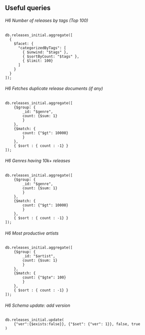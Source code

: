 ## Useful queries


###### H6 Number of releases by tags (Top 100) 

```
db.releases_initial.aggregate([
  {
    $facet: {
      "categorizedByTags": [
        { $unwind: "$tags" },
        { $sortByCount: "$tags" }, 
        { $limit: 100}
      ]
    }
  }
]); 
```

###### H6 Fetches duplicate release documents (if any)

```
db.releases_initial.aggregate([
    {$group: {
        _id: "$genre",
        count: {$sum: 1}
        }
    },
    {$match: { 
        count: {"$gt": 10000}
        }
    },
    { $sort : { count : -1} }
]);
```

###### H6 Genres having 10k+ releases

```
db.releases_initial.aggregate([
    {$group: {
        _id: "$genre",
        count: {$sum: 1}
        }
    },
    {$match: { 
        count: {"$gt": 10000}
        }
    },
    { $sort : { count : -1} }
]);
```

###### H6 Most productive artists

```
db.releases_initial.aggregate([
    {$group: {
        _id: "$artist",
        count: {$sum: 1}
        }
    },
    {$match: { 
        count: {"$gte": 100}
        }
    },
    { $sort : { count : -1} }
]);
```

###### H6 Schema update: add version

```
db.releases_initial.update(
    {"ver":{$exists:false}}, {"$set": {"ver": 1}}, false, true
)
```